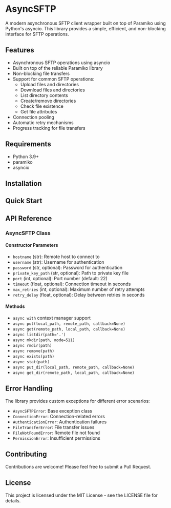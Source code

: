 # AsyncSFTP

A modern asynchronous SFTP client wrapper built on top of Paramiko using Python's asyncio. This library provides a simple, efficient, and non-blocking interface for SFTP operations.

## Features

- Asynchronous SFTP operations using asyncio
- Built on top of the reliable Paramiko library
- Non-blocking file transfers
- Support for common SFTP operations:
  - Upload files and directories
  - Download files and directories
  - List directory contents
  - Create/remove directories
  - Check file existence
  - Get file attributes
- Connection pooling
- Automatic retry mechanisms
- Progress tracking for file transfers

## Requirements

- Python 3.9+
- paramiko
- asyncio

## Installation 

## Quick Start

## API Reference

### AsyncSFTP Class

#### Constructor Parameters

- `hostname` (str): Remote host to connect to
- `username` (str): Username for authentication
- `password` (str, optional): Password for authentication
- `private_key_path` (str, optional): Path to private key file
- `port` (int, optional): Port number (default: 22)
- `timeout` (float, optional): Connection timeout in seconds
- `max_retries` (int, optional): Maximum number of retry attempts
- `retry_delay` (float, optional): Delay between retries in seconds

#### Methods

- `async with` context manager support
- `async put(local_path, remote_path, callback=None)`
- `async get(remote_path, local_path, callback=None)`
- `async listdir(path='.')`
- `async mkdir(path, mode=511)`
- `async rmdir(path)`
- `async remove(path)`
- `async exists(path)`
- `async stat(path)`
- `async put_dir(local_path, remote_path, callback=None)`
- `async get_dir(remote_path, local_path, callback=None)`

## Error Handling

The library provides custom exceptions for different error scenarios:

- `AsyncSFTPError`: Base exception class
- `ConnectionError`: Connection-related errors
- `AuthenticationError`: Authentication failures
- `FileTransferError`: File transfer issues
- `FileNotFoundError`: Remote file not found
- `PermissionError`: Insufficient permissions

## Contributing

Contributions are welcome! Please feel free to submit a Pull Request.

## License

This project is licensed under the MIT License - see the LICENSE file for details.